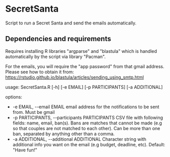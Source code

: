 # SecretSanta
Script to run a Secret Santa and send the emails automatically. 

## Dependencies and requirements

Requires installing R libraries "argparse" and "blastula" which is handled automatically by the script via library "Pacman".

For the emails, you will require the "app password" from that gmail address. Please see how to obtain it from:
https://rstudio.github.io/blastula/articles/sending_using_smtp.html

usage: SecretSanta.R [-h] [-e EMAIL] [-p PARTICIPANTS] [-a ADDITIONAL]

options:
* -e EMAIL, --email EMAIL  email address for the notifications to be sent from. Must be gmail
* -p PARTICIPANTS, --participants PARTICIPANTS  CSV file with following fields: name, email, ban(s). Bans are matches that cannot be made
                          (e.g so that couples are not matched to each other). Can be more than one ban, separated by
                        anything other than a comma.
* -a ADDITIONAL, --additional ADDITIONAL
                        Character string with additional info you want on the
                        email (e.g budget, deadline, etc). Default: "Have fun!"

